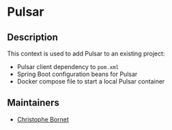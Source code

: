 # Pulsar

## Description

This context is used to add Pulsar to an existing project:

- Pulsar client dependency to `pom.xml`
- Spring Boot configuration beans for Pulsar
- Docker compose file to start a local Pulsar container

## Maintainers

- [Christophe Bornet](https://github.com/cbornet)
